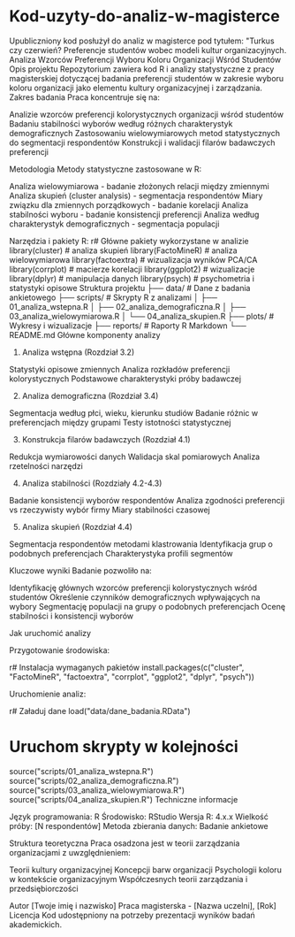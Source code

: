 # Kod-uzyty-do-analiz-w-magisterce
Upubliczniony kod posłużył do analiz w magisterce pod tytułem: "Turkus czy czerwień? Preferencje studentów wobec modeli kultur organizacyjnych.
Analiza Wzorców Preferencji Wyboru Koloru Organizacji Wśród Studentów
Opis projektu
Repozytorium zawiera kod R i analizy statystyczne z pracy magisterskiej dotyczącej badania preferencji studentów w zakresie wyboru koloru organizacji jako elementu kultury organizacyjnej i zarządzania.
Zakres badania
Praca koncentruje się na:

Analizie wzorców preferencji kolorystycznych organizacji wśród studentów
Badaniu stabilności wyborów według różnych charakterystyk demograficznych
Zastosowaniu wielowymiarowych metod statystycznych do segmentacji respondentów
Konstrukcji i walidacji filarów badawczych preferencji

Metodologia
Metody statystyczne zastosowane w R:

Analiza wielowymiarowa - badanie złożonych relacji między zmiennymi
Analiza skupień (cluster analysis) - segmentacja respondentów
Miary związku dla zmiennych porządkowych - badanie korelacji
Analiza stabilności wyboru - badanie konsistencji preferencji
Analiza według charakterystyk demograficznych - segmentacja populacji

Narzędzia i pakiety R:
r# Główne pakiety wykorzystane w analizie
library(cluster)          # analiza skupień
library(FactoMineR)       # analiza wielowymiarowa
library(factoextra)       # wizualizacja wyników PCA/CA
library(corrplot)         # macierze korelacji
library(ggplot2)          # wizualizacje
library(dplyr)            # manipulacja danych
library(psych)            # psychometria i statystyki opisowe
Struktura projektu
├── data/                    # Dane z badania ankietowego
├── scripts/                 # Skrypty R z analizami
│   ├── 01_analiza_wstepna.R
│   ├── 02_analiza_demograficzna.R
│   ├── 03_analiza_wielowymiarowa.R
│   └── 04_analiza_skupien.R
├── plots/                   # Wykresy i wizualizacje
├── reports/                 # Raporty R Markdown
└── README.md
Główne komponenty analizy
1. Analiza wstępna (Rozdział 3.2)

Statystyki opisowe zmiennych
Analiza rozkładów preferencji kolorystycznych
Podstawowe charakterystyki próby badawczej

2. Analiza demograficzna (Rozdział 3.4)

Segmentacja według płci, wieku, kierunku studiów
Badanie różnic w preferencjach między grupami
Testy istotności statystycznej

3. Konstrukcja filarów badawczych (Rozdział 4.1)

Redukcja wymiarowości danych
Walidacja skal pomiarowych
Analiza rzetelności narzędzi

4. Analiza stabilności (Rozdziały 4.2-4.3)

Badanie konsistencji wyborów respondentów
Analiza zgodności preferencji vs rzeczywisty wybór firmy
Miary stabilności czasowej

5. Analiza skupień (Rozdział 4.4)

Segmentacja respondentów metodami klastrowania
Identyfikacja grup o podobnych preferencjach
Charakterystyka profili segmentów

Kluczowe wyniki
Badanie pozwoliło na:

Identyfikację głównych wzorców preferencji kolorystycznych wśród studentów
Określenie czynników demograficznych wpływających na wybory
Segmentację populacji na grupy o podobnych preferencjach
Ocenę stabilności i konsistencji wyborów

Jak uruchomić analizy

Przygotowanie środowiska:

r# Instalacja wymaganych pakietów
install.packages(c("cluster", "FactoMineR", "factoextra", 
                   "corrplot", "ggplot2", "dplyr", "psych"))

Uruchomienie analiz:

r# Załaduj dane
load("data/dane_badania.RData")

# Uruchom skrypty w kolejności
source("scripts/01_analiza_wstepna.R")
source("scripts/02_analiza_demograficzna.R")
source("scripts/03_analiza_wielowymiarowa.R")
source("scripts/04_analiza_skupien.R")
Techniczne informacje

Język programowania: R
Środowisko: RStudio
Wersja R: 4.x.x
Wielkość próby: [N respondentów]
Metoda zbierania danych: Badanie ankietowe

Struktura teoretyczna
Praca osadzona jest w teorii zarządzania organizacjami z uwzględnieniem:

Teorii kultury organizacyjnej
Koncepcji barw organizacji
Psychologii koloru w kontekście organizacyjnym
Współczesnych teorii zarządzania i przedsiębiorczości

Autor
[Twoje imię i nazwisko]
Praca magisterska - [Nazwa uczelni], [Rok]
Licencja
Kod udostępniony na potrzeby prezentacji wyników badań akademickich.
